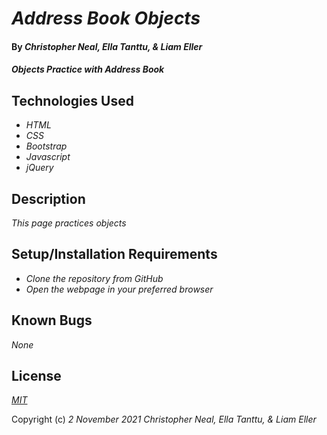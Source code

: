 # _Address Book Objects_

#### By _**Christopher Neal, Ella Tanttu, & Liam Eller**_

#### _Objects Practice with Address Book_

## Technologies Used

* _HTML_
* _CSS_
* _Bootstrap_
* _Javascript_
* _jQuery_

## Description

_This page practices objects_

## Setup/Installation Requirements

* _Clone the repository from GitHub_
* _Open the webpage in your preferred browser_

## Known Bugs

_None_

## License

_[MIT](https://opensource.org/licenses/MIT)_

Copyright (c) _2 November 2021_ _Christopher Neal, Ella Tanttu, & Liam Eller_